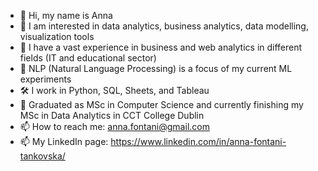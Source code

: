 - 👋 Hi, my name is Anna
- 👀 I am interested in data analytics, business analytics, data modelling, visualization tools
- 🌱 I have a vast experience in business and web analytics in different fields (IT and educational sector)
- 👀 NLP (Natural Language Processing) is a focus of my current ML experiments
- 🛠️ I work in Python, SQL, Sheets, and Tableau
- 🌱 Graduated as MSc in Computer Science and currently finishing my MSc in Data Analytics in CCT College Dublin
- 📫 How to reach me: anna.fontani@gmail.com
- 📫 My LinkedIn page: https://www.linkedin.com/in/anna-fontani-tankovska/



<!---
anna-fontani/anna-fontani is a ✨ special ✨ repository because its `README.md` (this file) appears on your GitHub profile.
You can click the Preview link to take a look at your changes.
--->
